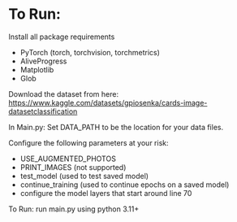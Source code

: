 # To Run:
Install all package requirements

- PyTorch (torch, torchvision, torchmetrics)
- AliveProgress
- Matplotlib
- Glob

Download the dataset from here: 
https://www.kaggle.com/datasets/gpiosenka/cards-image-datasetclassification

In Main.py:
Set DATA_PATH to be the location for your data files.

Configure the following parameters at your risk:
- USE_AUGMENTED_PHOTOS
- PRINT_IMAGES (not supported)
- test_model (used to test saved model)
- continue_training (used to continue epochs on a saved model)
- configure the model layers that start around line 70

To Run:
run main.py using python 3.11+



